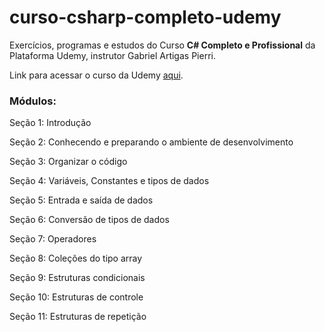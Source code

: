 # curso-csharp-completo-udemy
Exercícios, programas e estudos do Curso **C# Completo e Profissional** da Plataforma Udemy, instrutor Gabriel Artigas Pierri.

Link para acessar o curso da Udemy [aqui](https://www.udemy.com/course/csharp-completo-e-profissional/).

<h3>Módulos:</h3>

Seção 1: Introdução  

Seção 2: Conhecendo e preparando o ambiente de desenvolvimento  

Seção 3: Organizar o código  

Seção 4: Variáveis, Constantes e tipos de dados  

Seção 5: Entrada e saída de dados  

Seção 6: Conversão de tipos de dados  

Seção 7: Operadores  

Seção 8: Coleções do tipo array  

Seção 9: Estruturas condicionais  

Seção 10: Estruturas de controle

Seção 11: Estruturas de repetição
